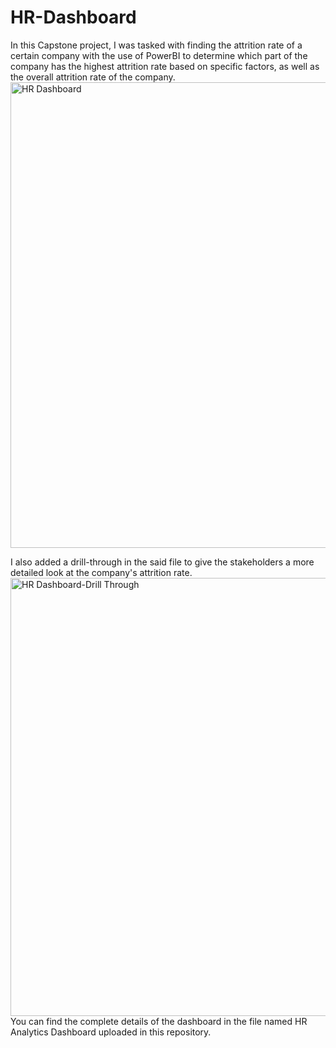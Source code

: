 # HR-Dashboard
In this Capstone project, I was tasked with finding the attrition rate of a certain company with the use of PowerBI to determine which part of the company has the highest attrition rate based on specific factors, as well as the overall attrition rate of the company.
<img width="1336" height="745" alt="HR Dashboard" src="https://github.com/user-attachments/assets/634b14db-6cb6-4c7f-9f66-605fe1827eeb" />

I also added a drill-through in the said file to give the stakeholders a more detailed look at the company's attrition rate.
<img width="1271" height="701" alt="HR Dashboard-Drill Through" src="https://github.com/user-attachments/assets/389b21a2-6282-450e-907d-bf58d1073167" />
You can find the complete details of the dashboard in the file named HR Analytics Dashboard uploaded in this repository.
